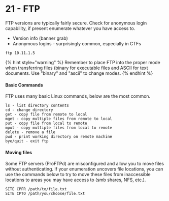 # 21 - FTP

FTP versions are typically fairly secure.  Check for anonymous login capability, if present enumerate whatever you have access to.

* Version info \(banner grab\)
* Anonymous logins - surprisingly common, especially in CTFs

```text
ftp 10.11.1.5
```

{% hint style="warning" %}
Remember to place FTP into the proper mode when transferring files \(binary for executable files and ASCII for text documents.  Use "binary" and "ascii" to change modes.
{% endhint %}

#### Basic Commands

FTP uses many basic Linux commands, below are the most common.

```text
ls - list directory contents
cd - change directory
get - copy file from remote to local
mget - copy multiple files from remote to local
put - copy file from local to remote
mput - copy multiple files from local to remote
delete - remove a file
pwd - print working directory on remote machine
bye/quit - exit ftp
```

#### Moving files

Some FTP servers \(ProFTPd\) are misconfigured and allow you to move files without authenticating.  If your enumeration uncovers file locations, you can use the commands below to try to move these files from inaccessible locations to areas you may have access to  \(smb shares, NFS, etc.\).

```text
SITE CPFR /path/to/file.txt
SITE CPTO /path/you/choose/file.txt
```


